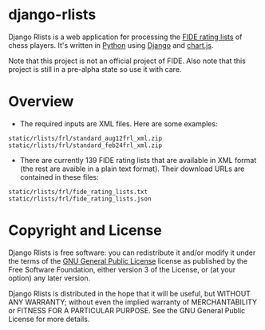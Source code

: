 django-rlists
=============


Django Rlists is a web application for processing the
[FIDE rating lists](https://en.wikipedia.org/FIDE) of chess players. It's written in
[Python](https://www.python.org) using [Django](https://www.djangoproject.com) and
[chart.js](https://www.chartjs.org).

Note that this project is not an official project of FIDE. Also note that this project is
still in a pre-alpha state so use it with care.


Overview
========

* The required inputs are XML files. Here are some examples:
```
static/rlists/frl/standard_aug12frl_xml.zip
static/rlists/frl/standard_feb24frl_xml.zip
```

* There are currently 139 FIDE rating lists that are available in XML format (the rest
  are avaible in a plain text format). Their download URLs are contained in these files:
```
static/rlists/frl/fide_rating_lists.txt
static/rlists/frl/fide_rating_lists.json
```


Copyright and License
=====================


Django Rlists is free software: you can redistribute it and/or modify it under the
terms of the [GNU General Public License](https://www.github.com/patrickwayodi/django-rlists/blob/gh-pages/LICENSE)
license as published by the Free Software Foundation, either version 3 of the License,
or (at your option) any later version.

Django Rlists is distributed in the hope that it will be useful, but WITHOUT ANY
WARRANTY; without even the implied warranty of MERCHANTABILITY or FITNESS FOR A
PARTICULAR PURPOSE. See the GNU General Public License for more details.

